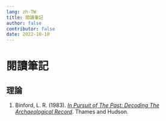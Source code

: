 ```yaml
---
lang: zh-TW
title: 閱讀筆記
author: false
contributor: false
date: 2022-10-10
---
```

# 閱讀筆記
## 理論
1. Binford, L. R. (1983). *[In Pursuit of The Past: Decoding The Archaeological Record](in-pursuit-of-the-past-deconding-the-archaeological-record.md)*. Thames and Hudson.